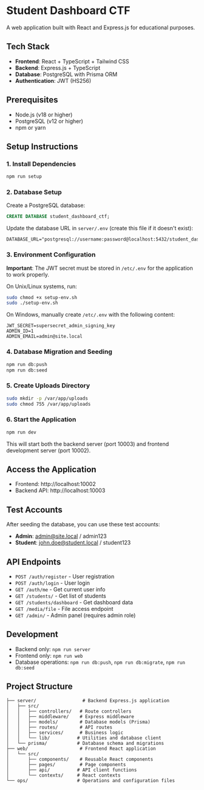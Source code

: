 # Student Dashboard CTF

A web application built with React and Express.js for educational purposes.

## Tech Stack

- **Frontend**: React + TypeScript + Tailwind CSS
- **Backend**: Express.js + TypeScript
- **Database**: PostgreSQL with Prisma ORM
- **Authentication**: JWT (HS256)

## Prerequisites

- Node.js (v18 or higher)
- PostgreSQL (v12 or higher)
- npm or yarn

## Setup Instructions

### 1. Install Dependencies

```bash
npm run setup
```

### 2. Database Setup

Create a PostgreSQL database:

```sql
CREATE DATABASE student_dashboard_ctf;
```

Update the database URL in `server/.env` (create this file if it doesn't exist):

```env
DATABASE_URL="postgresql://username:password@localhost:5432/student_dashboard_ctf"
```

### 3. Environment Configuration

**Important**: The JWT secret must be stored in `/etc/.env` for the application to work properly.

On Unix/Linux systems, run:

```bash
sudo chmod +x setup-env.sh
sudo ./setup-env.sh
```

On Windows, manually create `/etc/.env` with the following content:

```
JWT_SECRET=supersecret_admin_signing_key
ADMIN_ID=1
ADMIN_EMAIL=admin@site.local
```

### 4. Database Migration and Seeding

```bash
npm run db:push
npm run db:seed
```

### 5. Create Uploads Directory

```bash
sudo mkdir -p /var/app/uploads
sudo chmod 755 /var/app/uploads
```

### 6. Start the Application

```bash
npm run dev
```

This will start both the backend server (port 10003) and frontend development server (port 10002).

## Access the Application

- Frontend: http://localhost:10002
- Backend API: http://localhost:10003

## Test Accounts

After seeding the database, you can use these test accounts:

- **Admin**: admin@site.local / admin123
- **Student**: john.doe@student.local / student123

## API Endpoints

- `POST /auth/register` - User registration
- `POST /auth/login` - User login
- `GET /auth/me` - Get current user info
- `GET /students/` - Get list of students
- `GET /students/dashboard` - Get dashboard data
- `GET /media/file` - File access endpoint
- `GET /admin/` - Admin panel (requires admin role)

## Development

- Backend only: `npm run server`
- Frontend only: `npm run web`
- Database operations: `npm run db:push`, `npm run db:migrate`, `npm run db:seed`

## Project Structure

```
├── server/                 # Backend Express.js application
│   ├── src/
│   │   ├── controllers/   # Route controllers
│   │   ├── middleware/    # Express middleware
│   │   ├── models/        # Database models (Prisma)
│   │   ├── routes/        # API routes
│   │   ├── services/      # Business logic
│   │   └── lib/          # Utilities and database client
│   └── prisma/           # Database schema and migrations
├── web/                   # Frontend React application
│   └── src/
│       ├── components/    # Reusable React components
│       ├── pages/         # Page components
│       ├── api/          # API client functions
│       └── contexts/     # React contexts
└── ops/                  # Operations and configuration files
```
